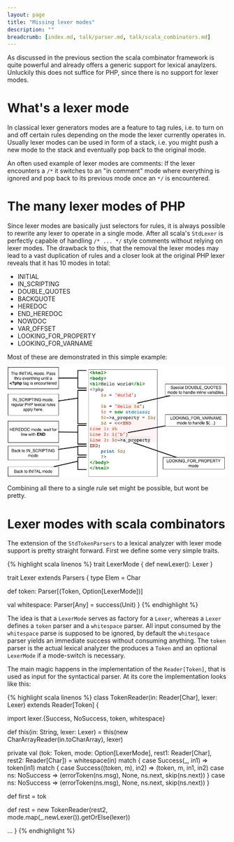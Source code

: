 ```yaml
---
layout: page
title: "Missing lexer modes"
description: ""
breadcrumb: [index.md, talk/parser.md, talk/scala_combinators.md]
---
```


As discussed in the previous section the scala combinator framework is quite powerful and already offers a generic support for lexical anaylzers. Unluckily this does not suffice for PHP, since there is no support for lexer modes.

# What's a lexer mode

In classical lexer generators modes are a feature to tag rules, i.e. to turn on and off certain rules depending on the mode the lexer currently operates in. Usually lexer modes can be used in form of a stack, i.e. you might push a new mode to the stack and eventually pop back to the original mode.

An often used example of lexer modes are comments: If the lexer encounters a `/*` it switches to an "in comment" mode where everything is ignored and pop back to its previous mode once an `*/` is encountered.

# The many lexer modes of PHP

Since lexer modes are basically just selectors for rules, it is always possible to rewrite any lexer to operate in a single mode. After all scala's `StdLexer` is perfectly capable of handling `/* ... */` style comments without relying on lexer modes. The drawback to this, that the removal the lexer modes may lead to a vast duplication of rules and a closer look at the original PHP lexer reveals that it has 10 modes in total:

* INITIAL
* IN_SCRIPTING
* DOUBLE_QUOTES
* BACKQUOTE
* HEREDOC
* END_HEREDOC
* NOWDOC
* VAR_OFFSET
* LOOKING_FOR_PROPERTY
* LOOKING_FOR_VARNAME

Most of these are demonstrated in this simple example:

![PHP's lexer modes](lexer_modes.png)

Combining all there to a single rule set might be possible, but wont be pretty.

# Lexer modes with scala combinators

The extension of the `StdTokenParsers` to a lexical analyzer with lexer mode support is pretty straight forward. First we define some very simple traits.

{% highlight scala linenos %}
trait LexerMode {
  def newLexer(): Lexer
}

trait Lexer extends Parsers {
  type Elem = Char

  def token: Parser[(Token, Option[LexerMode])]

  val whitespace: Parser[Any] = success(Unit)
}
{% endhighlight %}

The idea is that a `LexerMode` serves as factory for a `Lexer`, whereas a `Lexer` defines a `token` parser and a `whitespace` parser. All input consumed by the `whitespace` parse is supposed to be ignored, by default the `whitespace` parser yields an immediate success without consuming anything. The `token` parser is the actual lexical analyzer the produces a `Token` and an optional `LexerMode` if a mode-switch is necessary.

The main magic happens in the implementation of the `Reader[Token]`, that is used as input for the syntactical parser. At its core the implementation looks like this:

{% highlight scala linenos %}
class TokenReader(in: Reader[Char], lexer: Lexer) extends Reader[Token] {

  import lexer.{Success, NoSuccess, token, whitespace}

  def this(in: String, lexer: Lexer) = this(new CharArrayReader(in.toCharArray), lexer)

  private val (tok: Token, mode: Option[LexerMode], rest1: Reader[Char], rest2: Reader[Char]) = whitespace(in) match {
    case Success(_, in1) =>
      token(in1) match {
        case Success((token, m), in2) => (token, m, in1, in2)
        case ns: NoSuccess => (errorToken(ns.msg), None, ns.next, skip(ns.next))
      }
    case ns: NoSuccess => (errorToken(ns.msg), None, ns.next, skip(ns.next))
  }

  def first = tok

  def rest = new TokenReader(rest2, mode.map(_.newLexer()).getOrElse(lexer))

  ...
}
{% endhighlight %}
